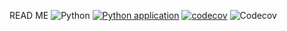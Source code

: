 READ ME
![Python](https://img.shields.io/badge/language-Python-blue)
[![Python application](https://github.com/24fall-se-test/se_test_hw1/actions/workflows/python-app.yml/badge.svg)](https://github.com/24fall-se-test/se_test_hw1/actions/workflows/python-app.yml)
[![codecov](https://codecov.io/gh/Captain-Tim/se_test_hw1/graph/badge.svg?token=W9S43XOXWT)](https://codecov.io/gh/Captain-Tim/se_test_hw1)
![Codecov](https://codecov.io/gh/Captain-Tim/se_test_hw1/graphs/tree.svg?token=W9S43XOXWT)
